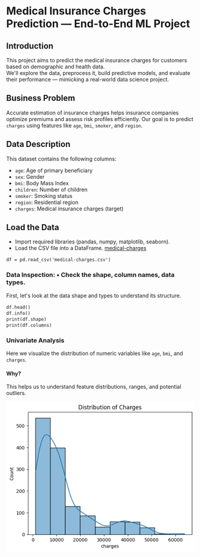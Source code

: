# Medical Insurance Charges Prediction — End-to-End ML Project

## Introduction
This project aims to predict the medical insurance charges for customers based on demographic and health data.  
We'll explore the data, preprocess it, build predictive models, and evaluate their performance — mimicking a real-world data science project.

## Business Problem
Accurate estimation of insurance charges helps insurance companies optimize premiums and assess risk profiles efficiently.
Our goal is to predict `charges` using features like `age`, `bmi`, `smoker`, and `region`.

## Data Description
This dataset contains the following columns:
- `age`: Age of primary beneficiary
- `sex`: Gender
- `bmi`: Body Mass Index
- `children`: Number of children
- `smoker`: Smoking status
- `region`: Residential region
- `charges`: Medical insurance charges (target)

## Load the Data
- Import required libraries (pandas, numpy, matplotlib, seaborn).
- Load the CSV file into a DataFrame. [medical-charges]([URL](https://github.com/Owaboye/ml_predict_medical_charges/blob/main/medical-charges.csv))
```
df = pd.read_csv('medical-charges.csv')
```

### Data Inspection: •	Check the shape, column names, data types.
First, let's look at the data shape and types to understand its structure.
```
df.head()
df.info()
print(df.shape)
print(df.columns)
```

### Univariate Analysis
Here we visualize the distribution of numeric variables like `age`, `bmi`, and `charges`.
#### Why?
This helps us to understand feature distributions, ranges, and potential outliers.

![Plot the distribution of target variable (charges) with a histogram](https://github.com/Owaboye/ml_predict_medical_charges/blob/main/Distribution%20of%20charges.png)


